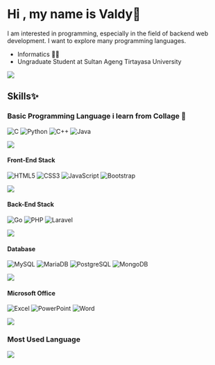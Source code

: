 # Hi , my name is Valdy👋
I am interested in programming, especially in the field of backend web development. I want to explore many programming languages.
- Informatics 🧑‍💻
- Ungraduate Student at Sultan Ageng Tirtayasa University

<img src="https://user-images.githubusercontent.com/73097560/115834477-dbab4500-a447-11eb-908a-139a6edaec5c.gif">

## Skills✨

### Basic Programming Language i learn from Collage 🏫
![C](https://img.shields.io/badge/C-00599C?style=for-the-badge&logo=c&logoColor=white)
![Python](https://img.shields.io/badge/Python-14354C?style=for-the-badge&logo=python&logoColor=white)
![C++](https://img.shields.io/badge/C%2B%2B-00599C?style=for-the-badge&logo=c%2B%2B&logoColor=white)
![Java](https://img.shields.io/badge/Java-ED8B00?style=for-the-badge&logo=openjdk&logoColor=white)

<img src="https://user-images.githubusercontent.com/73097560/115834477-dbab4500-a447-11eb-908a-139a6edaec5c.gif">

#### Front-End Stack
![HTML5](https://img.shields.io/badge/HTML5-E34F26?style=for-the-badge&logo=html5&logoColor=white)
![CSS3](https://img.shields.io/badge/CSS3-1572B6?style=for-the-badge&logo=css3&logoColor=white)
![JavaScript](https://img.shields.io/badge/JavaScript-F7DF1E?style=for-the-badge&logo=javascript&logoColor=black)
![Bootstrap](https://img.shields.io/badge/Bootstrap-563D7C?style=for-the-badge&logo=bootstrap&logoColor=white)

<img src="https://user-images.githubusercontent.com/73097560/115834477-dbab4500-a447-11eb-908a-139a6edaec5c.gif">

#### Back-End Stack
 ![Go](https://img.shields.io/badge/Go-00ADD8?style=for-the-badge&logo=Go&logoColor=white)
![PHP](https://img.shields.io/badge/PHP-777BB4?style=for-the-badge&logo=php&logoColor=whitehttps://img.shields.io/badge/PHP-777BB4?style=for-the-badge&logo=php&logoColor=white)
![Laravel](https://img.shields.io/badge/Laravel-FF2D20?style=for-the-badge&logo=laravel&logoColor=white)

<img src="https://user-images.githubusercontent.com/73097560/115834477-dbab4500-a447-11eb-908a-139a6edaec5c.gif">

#### Database
![MySQL](https://img.shields.io/badge/MySQL-00000F?style=for-the-badge&logo=mysql&logoColor=white)
![MariaDB](https://img.shields.io/badge/MariaDB-003545?style=for-the-badge&logo=mariadb&logoColor=white)
![PostgreSQL](https://img.shields.io/badge/PostgreSQL-4169E1?style=for-the-badge&logo=PostgreSQL&logoColor=white)
![MongoDB](https://img.shields.io/badge/MongoDB-47A248?style=for-the-badge&logo=MongoDB&logoColor=white)

<img src="https://user-images.githubusercontent.com/73097560/115834477-dbab4500-a447-11eb-908a-139a6edaec5c.gif">

#### Microsoft Office
![Excel](https://img.shields.io/badge/Microsoft_Excel-217346?style=for-the-badge&logo=microsoft-excel&logoColor=white)
![PowerPoint](https://img.shields.io/badge/Microsoft_PowerPoint-B7472A?style=for-the-badge&logo=microsoft-powerpoint&logoColor=white)
![Word](https://img.shields.io/badge/Microsoft_Word-2B579A?style=for-the-badge&logo=microsoft-word&logoColor=white)

<img src="https://user-images.githubusercontent.com/73097560/115834477-dbab4500-a447-11eb-908a-139a6edaec5c.gif">

### Most Used Language
<img src="https://github-readme-stats-git-masterrstaa-rickstaa.vercel.app/api/top-langs/?username=elysiamori&langs_count=10&theme=tokyonight&layout=compact&hide=css,scss,less,html,hack" />


